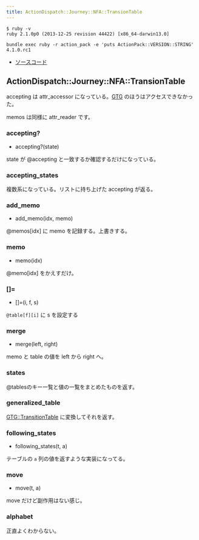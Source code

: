 ```yaml
---
title: ActionDispatch::Journey::NFA::TransionTable
---
```


```
$ ruby -v
ruby 2.1.0p0 (2013-12-25 revision 44422) [x86_64-darwin13.0]
```

```
bundle exec ruby -r action_pack -e 'puts ActionPack::VERSION::STRING'
4.1.0.rc1
```

* [ソースコード](https://github.com/rails/rails/blob/4-0-stable/actionpack/lib/action_dispatch/journey/nfa/transition_table.rb)

ActionDispatch::Journey::NFA::TransionTable
--------------------------------------------------------------------------------

accepting は attr_accessor になっている。[GTG](actiondispatch/journey/gtg/tarnsition_table) のほうはアクセスできなかった。

memos は同様に attr_reader です。

### accepting?

* accepting?(state)

state が @accepting と一致するか確認するだけになっている。

### accepting_states

複数系になっている。リストに持ち上げた accepting が返る。

### add_memo

* add_memo(idx, memo)

@memos[idx] に memo を記録する。上書きする。


### memo

* memo(idx)

@memo[idx] をかえすだけ。


### []=

* []=(i, f, s)

`@table[f][i]` に s を設定する

### merge

* merge(left, right)

memo と table の値を left から right へ。

### states

@tablesのキー一覧と値の一覧をまとめたものを返す。

### generalized_table

[GTG::TransitionTable](action_dispatch/journey/gtg/transistion_table) に変換してそれを返す。


### following_states

* following_states(t, a)

テーブルの `a` 列の値を返すような実装になってる。


### move

* move(t, a)

move だけど副作用はない感じ。


### alphabet

正直よくわからない。

